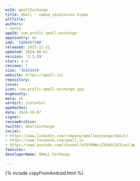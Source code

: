 ```yaml
---
wsId: qmallExchange
title: Qmall - єдина українська біржа
altTitle: 
authors:
- danny
appId: com.profit.qmall.exchange
appCountry: de
idd: '1600467380'
released: 2021-12-21
updated: 2024-08-01
version: '1.1.59'
stars: 4.4
reviews: 7
size: '36455424'
website: https://qmall.io/
repository: 
issue: 
icon: com.profit.qmall.exchange.jpg
bugbounty: 
meta: ok
verdict: custodial
appHashes: 
date: 2024-10-07
signer: 
reviewArchive: 
twitter: QmallExchange
social:
- https://www.linkedin.com/company/qmallexchange/about/
- https://www.facebook.com/qmall.io
- https://www.youtube.com/channel/UCRfKNWczZ84ASCSEIsaLCag
features: 
developerName: QMALL Exchange

---
```


{% include copyFromAndroid.html %}
